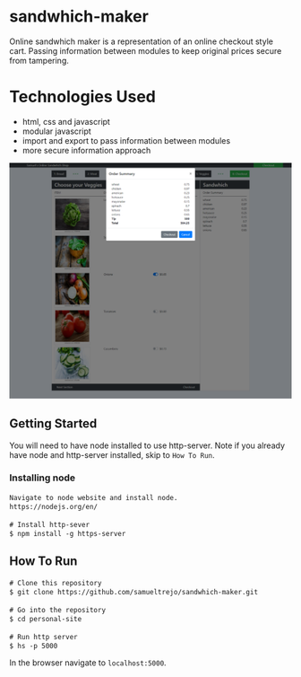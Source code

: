 # sandwhich-maker
Online sandwhich maker is a representation of an online checkout style cart. Passing information between modules to keep original prices secure from tampering.

# Technologies Used
* html, css and javascript
* modular javascript
* import and export to pass information between modules
* more secure information approach

![image of sandwhich maker cart site](https://raw.githubusercontent.com/samueltrejo/sandwhich-maker/master/img/readme.png)

## Getting Started
You will need to have node installed to use http-server. Note if you already have node and http-server installed, skip to `How To Run`.
### Installing node
```
Navigate to node website and install node.
https://nodejs.org/en/ 

# Install http-sever
$ npm install -g https-server
```
## How To Run
```
# Clone this repository
$ git clone https://github.com/samueltrejo/sandwhich-maker.git

# Go into the repository
$ cd personal-site

# Run http server
$ hs -p 5000
```
In the browser navigate to `localhost:5000`.